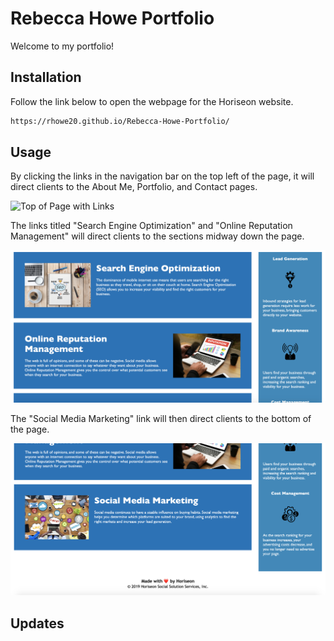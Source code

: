# Rebecca Howe Portfolio

Welcome to my portfolio!

## Installation

Follow the link below to open the webpage for the Horiseon website.

```bash
https://rhowe20.github.io/Rebecca-Howe-Portfolio/
```

## Usage 

By clicking the links in the navigation bar on the top left of the page, it will direct clients to the About Me, Portfolio, and Contact pages.


![Top of Page with Links](https://github.com/rhowe20/Horiseon/blob/main/images/top-page.png)

The links titled "Search Engine Optimization" and "Online Reputation Management" will direct clients to the sections midway down the page.

![Links to Search Engine Optimization and Online Reputation Management](https://github.com/rhowe20/Horiseon/blob/main/images/mid-section.png) 

The "Social Media Marketing" link will then direct clients to the bottom of the page.

![Link to Social Media Marketing](https://github.com/rhowe20/Horiseon/blob/main/images/bottom-of-page.png)

## Updates

